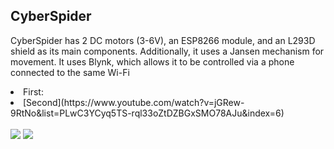 ## CyberSpider

CyberSpider has 2 DC motors (3-6V), an ESP8266 module, and an L293D shield as its main components. Additionally, it uses a Jansen mechanism for movement. It uses Blynk, which allows it to be controlled via a phone connected to the same Wi-Fi

<li>First: <a href="https://www.youtube.com/watch?v=GoA9viotmpE&list=PLwC3YCyq5TS-rql33oZtDZBGxSMO78AJu&index=6"></a></li>

<li>[Second](https://www.youtube.com/watch?v=jGRew-9RtNo&list=PLwC3YCyq5TS-rql33oZtDZBGxSMO78AJu&index=6)</li><br>

<img src="https://github.com/NicolasAuersvalt/Projects/blob/main/Rob%C3%B3tica/Cyber_aranha/imagens/cyber.jpg">

<img src="https://github.com/NicolasAuersvalt/Projects/blob/main/Rob%C3%B3tica/Cyber_aranha/imagens/cyber2.jpg">
